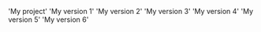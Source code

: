 'My project' 
'My version 1'
'My version 2'
'My version 3'
'My version 4'
'My version 5'
'My version 6' 